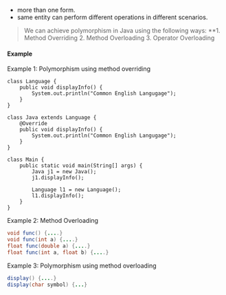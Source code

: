 - more than one form.
- same entity can perform different operations in different scenarios.

> We can achieve polymorphism in Java using the following ways:
> **1. Method Overriding
> 2. Method Overloading
> 3. Operator Overloading

#### Example
Example 1: Polymorphism using method overriding
```run-java
class Language {
	public void displayInfo() {
		System.out.println("Common English Langugage");
	}
}

class Java extends Language {
	@Override
	public void displayInfo() {
		System.out.println("Common English Langugage");
	}
}

class Main {
	public static void main(String[] args) {
		Java j1 = new Java();
		j1.displayInfo();

		Language l1 = new Language();
		l1.displayInfo();
	}
}
```

Example 2: Method Overloading
``` java
void func() {....}
void func(int a) {....}
float func(double a) {....}
float func(int a, float b) {....}
```

Example 3: Polymorphism using method overloading
``` java
display() {....}
display(char symbol) {...}
```

